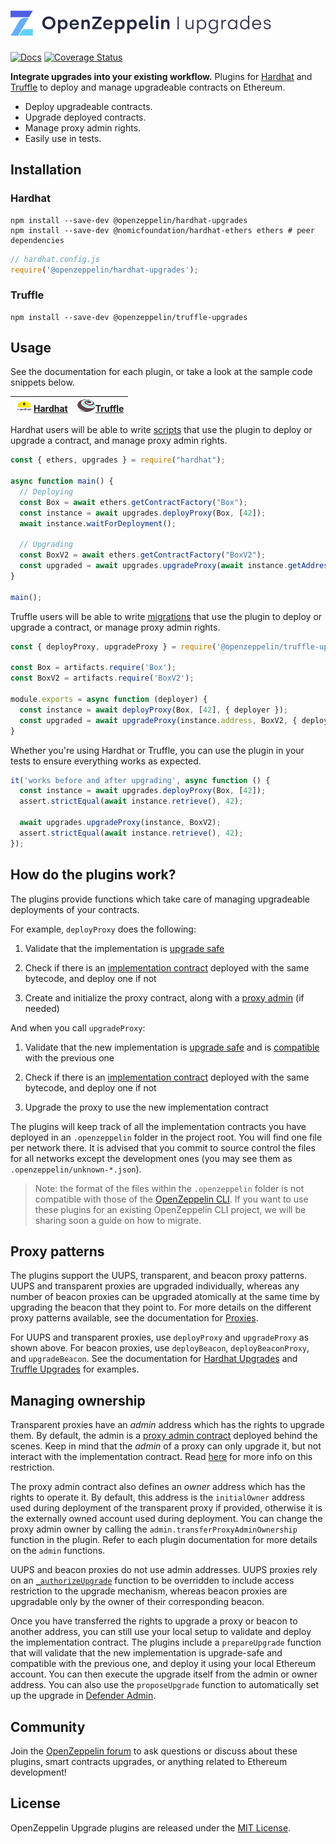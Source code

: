 # <img src="assets/banner.svg" alt="OpenZeppelin Upgrades" height="40px">

[![Docs](https://img.shields.io/badge/docs-%F0%9F%93%84-blue)](https://docs.openzeppelin.com/upgrades-plugins)
[![Coverage Status](https://codecov.io/gh/OpenZeppelin/openzeppelin-upgrades/graph/badge.svg)](https://codecov.io/gh/OpenZeppelin/openzeppelin-upgrades)

**Integrate upgrades into your existing workflow.** Plugins for [Hardhat](https://hardhat.org/) and [Truffle](https://www.trufflesuite.com/truffle) to deploy and manage upgradeable contracts on Ethereum.

- Deploy upgradeable contracts.
- Upgrade deployed contracts.
- Manage proxy admin rights.
- Easily use in tests.

## Installation

### Hardhat

```
npm install --save-dev @openzeppelin/hardhat-upgrades
npm install --save-dev @nomicfoundation/hardhat-ethers ethers # peer dependencies
```

```js
// hardhat.config.js
require('@openzeppelin/hardhat-upgrades');
```

### Truffle

```
npm install --save-dev @openzeppelin/truffle-upgrades
```

## Usage

See the documentation for each plugin, or take a look at the sample code snippets below.

| [<img src="assets/hardhat.svg" height="20px" width="30px" alt="">Hardhat](./packages/plugin-hardhat/README.md)| [<img src="assets/truffle.svg" height="20px" width="30px" alt="">Truffle](./packages/plugin-truffle/README.md) |
|-|-|

Hardhat users will be able to write [scripts](https://hardhat.org/guides/scripts.html) that use the plugin to deploy or upgrade a contract, and manage proxy admin rights.

```js
const { ethers, upgrades } = require("hardhat");

async function main() {
  // Deploying
  const Box = await ethers.getContractFactory("Box");
  const instance = await upgrades.deployProxy(Box, [42]);
  await instance.waitForDeployment();

  // Upgrading
  const BoxV2 = await ethers.getContractFactory("BoxV2");
  const upgraded = await upgrades.upgradeProxy(await instance.getAddress(), BoxV2);
}

main();
```

Truffle users will be able to write [migrations](https://www.trufflesuite.com/docs/truffle/getting-started/running-migrations) that use the plugin to deploy or upgrade a contract, or manage proxy admin rights.

```js
const { deployProxy, upgradeProxy } = require('@openzeppelin/truffle-upgrades');

const Box = artifacts.require('Box');
const BoxV2 = artifacts.require('BoxV2');

module.exports = async function (deployer) {
  const instance = await deployProxy(Box, [42], { deployer });
  const upgraded = await upgradeProxy(instance.address, BoxV2, { deployer });
}
```

Whether you're using Hardhat or Truffle, you can use the plugin in your tests to ensure everything works as expected.

```js
it('works before and after upgrading', async function () {
  const instance = await upgrades.deployProxy(Box, [42]);
  assert.strictEqual(await instance.retrieve(), 42);
  
  await upgrades.upgradeProxy(instance, BoxV2);
  assert.strictEqual(await instance.retrieve(), 42);
});
```

## How do the plugins work?

The plugins provide functions which take care of managing upgradeable deployments of your contracts.

For example, `deployProxy` does the following:

1. Validate that the implementation is [upgrade safe](https://docs.openzeppelin.com/upgrades-plugins/faq#what-does-it-mean-for-a-contract-to-be-upgrade-safe)

2. Check if there is an [implementation contract](https://docs.openzeppelin.com/upgrades-plugins/faq#what-is-an-implementation-contract) deployed with the same bytecode, and deploy one if not

3. Create and initialize the proxy contract, along with a [proxy admin](https://docs.openzeppelin.com/upgrades-plugins/faq#what-is-a-proxy-admin) (if needed)

And when you call `upgradeProxy`:

1. Validate that the new implementation is [upgrade safe](https://docs.openzeppelin.com/upgrades-plugins/faq#what-does-it-mean-for-a-contract-to-be-upgrade-safe) and is [compatible](https://docs.openzeppelin.com/upgrades-plugins/faq#what-does-it-mean-for-an-implementation-to-be-compatible) with the previous one

2. Check if there is an [implementation contract](https://docs.openzeppelin.com/upgrades-plugins/faq#what-is-an-implementation-contract) deployed with the same bytecode, and deploy one if not

3. Upgrade the proxy to use the new implementation contract

The plugins will keep track of all the implementation contracts you have deployed in an `.openzeppelin` folder in the project root. You will find one file per network there. It is advised that you commit to source control the files for all networks except the development ones (you may see them as `.openzeppelin/unknown-*.json`).

> Note: the format of the files within the `.openzeppelin` folder is not compatible with those of the [OpenZeppelin CLI](https://docs.openzeppelin.com/cli). If you want to use these plugins for an existing OpenZeppelin CLI project, we will be sharing soon a guide on how to migrate.

## Proxy patterns

The plugins support the UUPS, transparent, and beacon proxy patterns. UUPS and transparent proxies are upgraded individually, whereas any number of beacon proxies can be upgraded atomically at the same time by upgrading the beacon that they point to. For more details on the different proxy patterns available, see the documentation for [Proxies](https://docs.openzeppelin.com/contracts/4.x/api/proxy).

For UUPS and transparent proxies, use `deployProxy` and `upgradeProxy` as shown above. For beacon proxies, use `deployBeacon`, `deployBeaconProxy`, and `upgradeBeacon`. See the documentation for [Hardhat Upgrades](./packages/plugin-hardhat/README.md) and [Truffle Upgrades](./packages/plugin-truffle/README.md) for examples.

## Managing ownership

Transparent proxies have an _admin_ address which has the rights to upgrade them. By default, the admin is a [proxy admin contract](https://docs.openzeppelin.com/upgrades-plugins/faq#what-is-a-proxy-admin) deployed behind the scenes. Keep in mind that the _admin_ of a proxy can only upgrade it, but not interact with the implementation contract. Read [here](https://docs.openzeppelin.com/upgrades-plugins/proxies#transparent-proxies-and-function-clashes) for more info on this restriction.

The proxy admin contract also defines an _owner_ address which has the rights to operate it. By default, this address is the `initialOwner` address used during deployment of the transparent proxy if provided, otherwise it is the externally owned account used during deployment. You can change the proxy admin owner by calling the `admin.transferProxyAdminOwnership` function in the plugin. Refer to each plugin documentation for more details on the `admin` functions.

UUPS and beacon proxies do not use admin addresses. UUPS proxies rely on an [`_authorizeUpgrade`](https://docs.openzeppelin.com/contracts/4.x/api/proxy#UUPSUpgradeable-_authorizeUpgrade-address-) function to be overridden to include access restriction to the upgrade mechanism, whereas beacon proxies are upgradable only by the owner of their corresponding beacon.

Once you have transferred the rights to upgrade a proxy or beacon to another address, you can still use your local setup to validate and deploy the implementation contract. The plugins include a `prepareUpgrade` function that will validate that the new implementation is upgrade-safe and compatible with the previous one, and deploy it using your local Ethereum account. You can then execute the upgrade itself from the admin or owner address. You can also use the `proposeUpgrade` function to automatically set up the upgrade in [Defender Admin](https://docs.openzeppelin.com/defender/admin).

## Community

Join the [OpenZeppelin forum](https://forum.openzeppelin.com/) to ask questions or discuss about these plugins, smart contracts upgrades, or anything related to Ethereum development!

## License

OpenZeppelin Upgrade plugins are released under the [MIT License](LICENSE).
